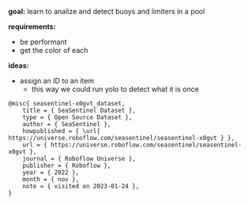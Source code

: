 **goal:** learn to analize and detect buoys and limiters in a pool

**requirements:**
- be performant
- get the color of each

**ideas:**
- assign an ID to an item
	- this way we could run yolo to detect what it is once


```
@misc{ seasentinel-x0gvt_dataset,
    title = { SeaSentinel Dataset },
    type = { Open Source Dataset },
    author = { SeaSentinel },
    howpublished = { \url{ https://universe.roboflow.com/seasentinel/seasentinel-x0gvt } },
    url = { https://universe.roboflow.com/seasentinel/seasentinel-x0gvt },
    journal = { Roboflow Universe },
    publisher = { Roboflow },
    year = { 2022 },
    month = { nov },
    note = { visited on 2023-01-24 },
}
```